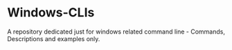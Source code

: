# Windows-CLIs
A repository dedicated just for windows related command line - Commands, Descriptions and examples only. 
